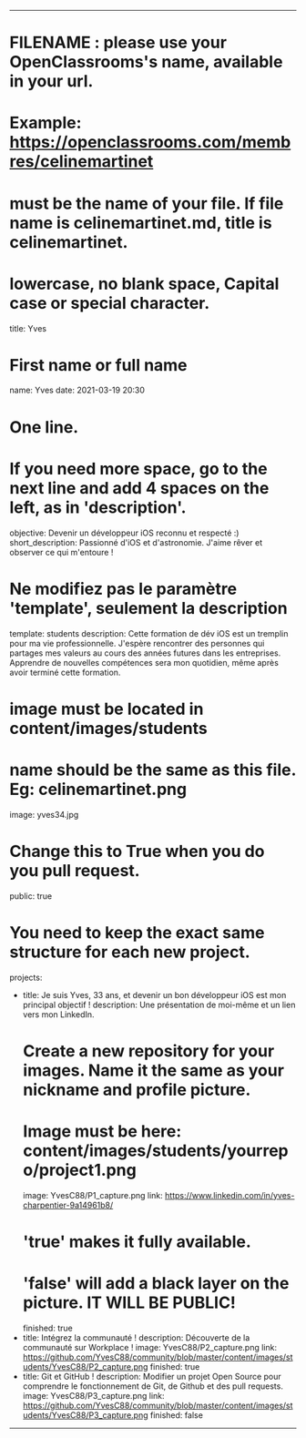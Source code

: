 ---

# FILENAME : please use your OpenClassrooms's name, available in your url.
# Example: https://openclassrooms.com/membres/celinemartinet
# must be the name of your file. If file name is celinemartinet.md, title is celinemartinet.
# lowercase, no blank space, Capital case or special character.
title: Yves

# First name or full name
name: Yves
date: 2021-03-19 20:30

# One line.
# If you need more space, go to the next line and add 4 spaces on the left, as in 'description'.
objective: Devenir un développeur iOS reconnu et respecté :)
short_description: Passionné d'iOS et d'astronomie. J'aime rêver et observer ce qui m'entoure !

# Ne modifiez pas le paramètre 'template', seulement la description
template: students
description:
    Cette formation de dév iOS est un tremplin pour ma vie professionnelle. 
    J'espère rencontrer des personnes qui partages mes valeurs au cours des années futures dans les entreprises.
    Apprendre de nouvelles compétences sera mon quotidien, même après avoir terminé cette formation.
    
    
    

# image must be located in content/images/students
# name should be the same as this file. Eg: celinemartinet.png
image: yves34.jpg

# Change this to True when you do you pull request.
public: true

# You need to keep the exact same structure for each new project.
projects:
  - title: Je suis Yves, 33 ans, et devenir un bon développeur iOS est mon principal objectif !
    description: Une présentation de moi-même et un lien vers mon LinkedIn.
    # Create a new repository for your images. Name it the same as your nickname and profile picture.
    # Image must be here: content/images/students/yourrepo/project1.png
    image: YvesC88/P1_capture.png
    link: https://www.linkedin.com/in/yves-charpentier-9a14961b8/
    # 'true' makes it fully available.
    # 'false' will add a black layer on the picture. IT WILL BE PUBLIC!
    finished: true
  - title: Intégrez la communauté !
    description: Découverte de la communauté sur Workplace !
    image: YvesC88/P2_capture.png
    link: https://github.com/YvesC88/community/blob/master/content/images/students/YvesC88/P2_capture.png
    finished: true
  - title: Git et GitHub !
    description: Modifier un projet Open Source pour comprendre le fonctionnement de Git, de Github et des pull requests. 
    image: YvesC88/P3_capture.png
    link: https://github.com/YvesC88/community/blob/master/content/images/students/YvesC88/P3_capture.png
    finished: false
---